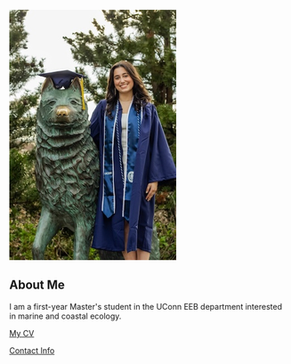 ![Image of Rachel Levinson](GitHub.jpg)

## About Me
I am a first-year Master's student in the UConn EEB department interested in marine and coastal ecology.

[My CV](CV_Levinson.pdf)

[Contact Info](contact-info.html)
